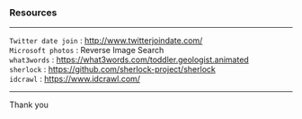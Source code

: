 ### Resources 

---

`Twitter date join` : http://www.twitterjoindate.com/  
`Microsoft photos` : Reverse Image Search  
`what3words` : https://what3words.com/toddler.geologist.animated  
`sherlock` : https://github.com/sherlock-project/sherlock  
`idcrawl` : https://www.idcrawl.com/  








---
Thank you

